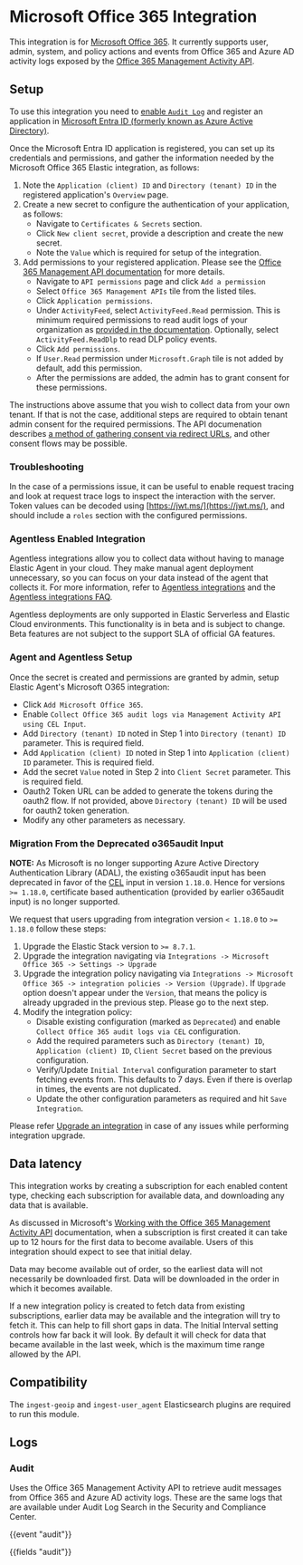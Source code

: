 # Microsoft Office 365 Integration

This integration is for [Microsoft Office 365](https://docs.microsoft.com/en-us/previous-versions/office/office-365-api/). It currently supports user, admin, system, and policy actions and events from Office 365 and Azure AD activity logs exposed by the [Office 365 Management Activity API](https://learn.microsoft.com/en-us/office/office-365-management-api/office-365-management-activity-api-reference).

## Setup

To use this integration you need to [enable `Audit Log`](https://learn.microsoft.com/en-us/purview/audit-log-enable-disable) and register an application in [Microsoft Entra ID (formerly known as Azure Active Directory)](https://www.microsoft.com/en-us/security/business/identity-access/microsoft-entra-id).

Once the Microsoft Entra ID application is registered, you can set up its credentials and permissions, and gather the information needed by the Microsoft Office 365 Elastic integration, as follows:

1. Note the `Application (client) ID` and `Directory (tenant) ID` in the registered application's `Overview` page.
2. Create a new secret to configure the authentication of your application, as follows:
    - Navigate to `Certificates & Secrets` section.
    - Click `New client secret`, provide a description and create the new secret.
    - Note the `Value` which is required for setup of the integration.
3. Add permissions to your registered application. Please see the [Office 365 Management API documentation](https://learn.microsoft.com/en-us/office/office-365-management-api/get-started-with-office-365-management-apis#specify-the-permissions-your-app-requires-to-access-the-office-365-management-apis) for more details.
    - Navigate to `API permissions` page and click `Add a permission`
    - Select `Office 365 Management APIs` tile from the listed tiles.
    - Click `Application permissions`.
    - Under `ActivityFeed`, select `ActivityFeed.Read` permission. This is minimum required permissions to read audit logs of your organization as [provided in the documentation](https://learn.microsoft.com/en-us/office/office-365-management-api/office-365-management-activity-api-reference). Optionally, select `ActivityFeed.ReadDlp` to read DLP policy events.
    - Click `Add permissions`.
    - If `User.Read` permission under `Microsoft.Graph` tile is not added by default, add this permission.
    - After the permissions are added, the admin has to grant consent for these permissions.

The instructions above assume that you wish to collect data from your own tenant. If that is not the case, additional steps are required to obtain tenant admin consent for the required permissions. The API documenation describes [a method of gathering consent via redirect URLs](https://learn.microsoft.com/en-us/office/office-365-management-api/get-started-with-office-365-management-apis#get-office-365-tenant-admin-consent), and other consent flows may be possible.

### Troubleshooting

In the case of a permissions issue, it can be useful to enable request tracing and look at request trace logs to inspect the interaction with the server. Token values can be decoded using [https://jwt.ms/](https://jwt.ms/), and should include a `roles` section with the configured permissions.

### Agentless Enabled Integration

Agentless integrations allow you to collect data without having to manage Elastic Agent in your cloud. They make manual agent deployment unnecessary, so you can focus on your data instead of the agent that collects it. For more information, refer to [Agentless integrations](https://www.elastic.co/guide/en/serverless/current/security-agentless-integrations.html) and the [Agentless integrations FAQ](https://www.elastic.co/guide/en/serverless/current/agentless-integration-troubleshooting.html).

Agentless deployments are only supported in Elastic Serverless and Elastic Cloud environments.  This functionality is in beta and is subject to change. Beta features are not subject to the support SLA of official GA features.

### Agent and Agentless Setup

Once the secret is created and permissions are granted by admin, setup Elastic Agent's Microsoft O365 integration:
- Click `Add Microsoft Office 365`.
- Enable `Collect Office 365 audit logs via Management Activity API using CEL Input`.
- Add `Directory (tenant) ID` noted in Step 1 into `Directory (tenant) ID` parameter. This is required field.
- Add `Application (client) ID` noted in Step 1 into `Application (client) ID` parameter. This is required field.
- Add the secret `Value` noted in Step 2 into `Client Secret` parameter. This is required field.
- Oauth2 Token URL can be added to generate the tokens during the oauth2 flow. If not provided, above `Directory (tenant) ID` will be used for oauth2 token generation.
- Modify any other parameters as necessary.

### Migration From the Deprecated o365audit Input

**NOTE:** As Microsoft is no longer supporting Azure Active Directory Authentication Library (ADAL), the existing o365audit input has been deprecated in favor of the [CEL](https://www.elastic.co/guide/en/beats/filebeat/current/filebeat-input-cel.html) input in version `1.18.0`. Hence for versions `>= 1.18.0`, certificate based authentication (provided by earlier o365audit input) is no longer supported.

We request that users upgrading from integration version `< 1.18.0` to `>= 1.18.0` follow these steps:

1. Upgrade the Elastic Stack version to `>= 8.7.1`.
2. Upgrade the integration navigating via `Integrations -> Microsoft Office 365 -> Settings -> Upgrade`
3. Upgrade the integration policy navigating via `Integrations -> Microsoft Office 365 -> integration policies -> Version (Upgrade)`. If `Upgrade` option doesn't appear under the `Version`, that means the policy is already upgraded in the previous step. Please go to the next step.
4. Modify the integration policy:
    * Disable existing configuration (marked as `Deprecated`) and enable `Collect Office 365 audit logs via CEL` configuration.
    * Add the required parameters such as `Directory (tenant) ID`, `Application (client) ID`, `Client Secret` based on the previous configuration.
    * Verify/Update `Initial Interval` configuration parameter to start fetching events from. This defaults to 7 days. Even if there is overlap in times, the events are not duplicated.
    * Update the other configuration parameters as required and hit `Save Integration`.

Please refer [Upgrade an integration](https://www.elastic.co/guide/en/fleet/current/upgrade-integration.html) in case of any issues while performing integration upgrade.

## Data latency

This integration works by creating a subscription for each enabled content type, checking each subscription for available data, and downloading any data that is available.

As discussed in Microsoft's [Working with the Office 365 Management Activity API](https://learn.microsoft.com/en-us/office/office-365-management-api/office-365-management-activity-api-reference#working-with-the-office-365-management-activity-api) documentation, when a subscription is first created it can take up to 12 hours for the first data to become available. Users of this integration should expect to see that initial delay.

Data may become available out of order, so the earliest data will not necessarily be downloaded first. Data will be downloaded in the order in which it becomes available.

If a new integration policy is created to fetch data from existing subscriptions, earlier data may be available and the integration will try to fetch it. This can help to fill short gaps in data. The Initial Interval setting controls how far back it will look. By default it will check for data that became available in the last week, which is the maximum time range allowed by the API.

## Compatibility

The `ingest-geoip` and `ingest-user_agent` Elasticsearch plugins are required to run this module.

## Logs

### Audit

Uses the Office 365 Management Activity API to retrieve audit messages from Office 365 and Azure AD activity logs. These are the same logs that are available under Audit Log Search in the Security and Compliance Center.

{{event "audit"}}

{{fields "audit"}}

